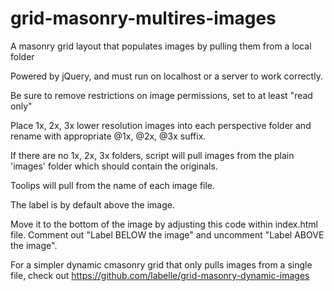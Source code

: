 # grid-masonry-multires-images

A masonry grid layout that populates images by pulling them from a local folder

Powered by jQuery, and must run on localhost or a server to work correctly.

Be sure to remove restrictions on image permissions, set to at least "read only"

Place 1x, 2x, 3x lower resolution images into each perspective folder and rename with appropriate @1x, @2x, @3x suffix.

If there are no 1x, 2x, 3x folders, script will pull images from the plain 'images' folder which should contain the originals.

Toolips will pull from the name of each image file.

The label is by default above the image.

Move it to the bottom of the image by adjusting this code within index.html file. Comment out "Label BELOW the image" and uncomment "Label ABOVE the image".

For a simpler dynamic cmasonry grid that only pulls images from a single file, check out https://github.com/labelle/grid-masonry-dynamic-images
